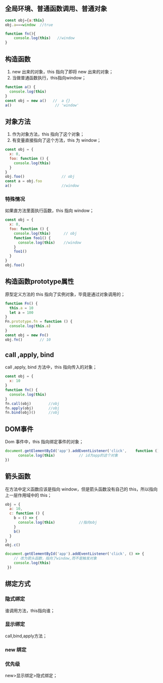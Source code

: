 ## 全局环境、普通函数调用、普通对象

```javascript
const obj={a:this}
obj.a===window  //true

function fn(){
    console.log(this)   //window
}
```

## 构造函数

1. new 出来的对象，this 指向了即将 new 出来的对象；
2. 当做普通函数执行，this指向window；

```javascript
function a() {
  console.log(this)
}
const obj = new a()   //  a {}
a()                    // 'window'
```

## 对象方法

1. 作为对象方法，this 指向了这个对象；
2. 有变量直接指向了这个方法，this 为 window；

```javascript
const obj = {
  x: 0,
  foo: function () {
    console.log(this)
  }
}
obj.foo()                 // obj
const a = obj.foo
a()                       //window
```

### 特殊情况

如果直方法里面执行函数，this 指向 window；

```javascript
const obj = {
  x: 0,
  foo: function () {
    console.log(this)      // obj
    function foo1() {
      console.log(this)    //window
    }
    foo1()
  }
}
obj.foo()   
```

## 构造函数prototype属性

原型定义方法的 this 指向了实例对象，毕竟是通过对象调用的；

```javascript
function Fn() {
  this.a = 10
  let a = 100
}
Fn.prototype.fn = function () {
  console.log(this.a)            
}
const obj = new Fn()
obj.fn()		// 10
```

## call ,apply, bind

call ,apply, bind 方法中，this 指向传入的对象；

```javascript
const obj = {
  x: 10
}
function fn() {
  console.log(this)
}
fn.call(obj)      	//obj
fn.apply(obj) 		//obj
fn.bind(obj)() 		//obj
```

## DOM事件

Dom 事件中，this 指向绑定事件的对象；

```javascript
document.getElementById('app').addEventListener('click', 	function () {
      console.log(this)           // id为app的这个对象
})
```

## 箭头函数

在方法中定义函数应该是指向 window，但是箭头函数没有自己的 this，所以指向上一层作用域中的 this；

```javascript
obj = {
  a: 10,
  c: function () {
    b = () => {
      console.log(this)           //指向obj
    }
    b()
  }
}
obj.c()
```

```javascript
document.getElementById('app').addEventListener('click', () => {
  	// 改为箭头函数，指向了window,而不是触发对象
    console.log(this)          
 })
```

## 绑定方式

### 隐式绑定

谁调用方法，this指向谁；

### 显示绑定

call,bind,apply方法；

### new 绑定

### 优先级

new>显示绑定>隐式绑定；

